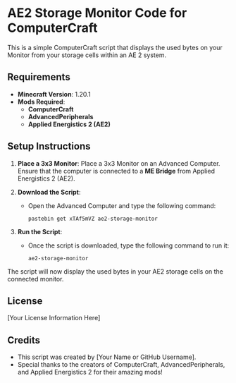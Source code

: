 # AE2 Storage Monitor Code for ComputerCraft

This is a simple ComputerCraft script that displays the used bytes on your Monitor from your storage cells within an AE 2 system.

## Requirements
- **Minecraft Version**: 1.20.1
- **Mods Required**: 
  - **ComputerCraft**
  - **AdvancedPeripherals**
  - **Applied Energistics 2 (AE2)**

## Setup Instructions

1. **Place a 3x3 Monitor**: 
   Place a 3x3 Monitor on an Advanced Computer. Ensure that the computer is connected to a **ME Bridge** from Applied Energistics 2 (AE2).

2. **Download the Script**:
   - Open the Advanced Computer and type the following command:
     ```
     pastebin get xTAf5mVZ ae2-storage-monitor
     ```

3. **Run the Script**:
   - Once the script is downloaded, type the following command to run it:
     ```
     ae2-storage-monitor
     ```

The script will now display the used bytes in your AE2 storage cells on the connected monitor.

## License

[Your License Information Here]

## Credits

- This script was created by [Your Name or GitHub Username].
- Special thanks to the creators of ComputerCraft, AdvancedPeripherals, and Applied Energistics 2 for their amazing mods!
